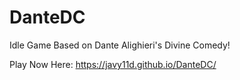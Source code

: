 # DanteDC
Idle Game Based on Dante Alighieri's Divine Comedy!

Play Now Here: https://javy11d.github.io/DanteDC/
